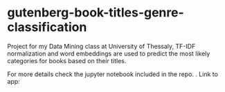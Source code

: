 # gutenberg-book-titles-genre-classification
Project for my Data Mining class at University of Thessaly, TF-IDF normalization and word embeddings are used to predict the most 
likely categories for books based on their titles.

For more details check the jupyter notebook included in the repo.
.
Link to app:
